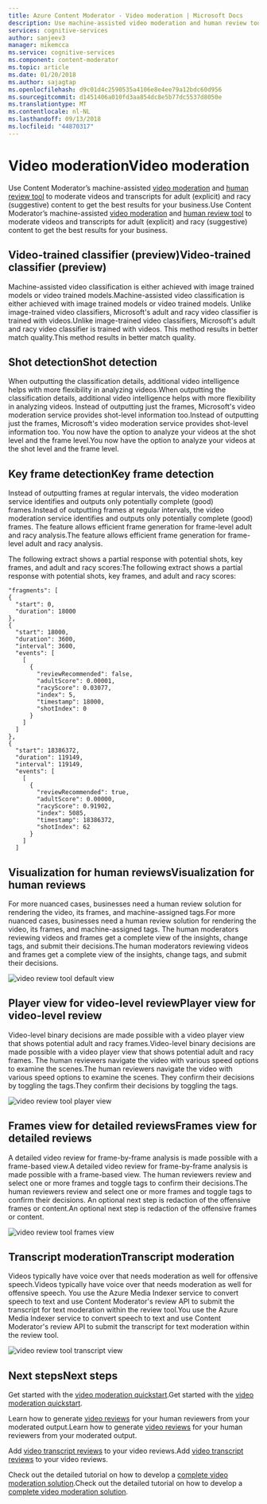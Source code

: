 ```yaml
---
title: Azure Content Moderator - Video moderation | Microsoft Docs
description: Use machine-assisted video moderation and human review tools to moderate inappropriate content
services: cognitive-services
author: sanjeev3
manager: mikemcca
ms.service: cognitive-services
ms.component: content-moderator
ms.topic: article
ms.date: 01/20/2018
ms.author: sajagtap
ms.openlocfilehash: d9c01d4c2590535a4106e8e4ee79a12bdc60d956
ms.sourcegitcommit: d1451406a010fd3aa854dc8e5b77dc5537d8050e
ms.translationtype: MT
ms.contentlocale: nl-NL
ms.lasthandoff: 09/13/2018
ms.locfileid: "44870317"
---
```

# <a name="video-moderation"></a><span data-ttu-id="5b11c-103">Video moderation</span><span class="sxs-lookup"><span data-stu-id="5b11c-103">Video moderation</span></span>

<span data-ttu-id="5b11c-104">Use Content Moderator’s machine-assisted [video moderation](video-moderation-api.md) and [human review tool](Review-Tool-User-Guide/human-in-the-loop.md) to moderate videos and transcripts for adult (explicit) and racy (suggestive) content to get the best results for your business.</span><span class="sxs-lookup"><span data-stu-id="5b11c-104">Use Content Moderator’s machine-assisted [video moderation](video-moderation-api.md) and [human review tool](Review-Tool-User-Guide/human-in-the-loop.md) to moderate videos and transcripts for adult (explicit) and racy (suggestive) content to get the best results for your business.</span></span>

## <a name="video-trained-classifier-preview"></a><span data-ttu-id="5b11c-105">Video-trained classifier (preview)</span><span class="sxs-lookup"><span data-stu-id="5b11c-105">Video-trained classifier (preview)</span></span>

<span data-ttu-id="5b11c-106">Machine-assisted video classification is either achieved with image trained models or video trained models.</span><span class="sxs-lookup"><span data-stu-id="5b11c-106">Machine-assisted video classification is either achieved with image trained models or video trained models.</span></span> <span data-ttu-id="5b11c-107">Unlike image-trained video classifiers, Microsoft's adult and racy video classifier is trained with videos.</span><span class="sxs-lookup"><span data-stu-id="5b11c-107">Unlike image-trained video classifiers, Microsoft's adult and racy video classifier is trained with videos.</span></span> <span data-ttu-id="5b11c-108">This method results in better match quality.</span><span class="sxs-lookup"><span data-stu-id="5b11c-108">This method results in better match quality.</span></span>

## <a name="shot-detection"></a><span data-ttu-id="5b11c-109">Shot detection</span><span class="sxs-lookup"><span data-stu-id="5b11c-109">Shot detection</span></span>

<span data-ttu-id="5b11c-110">When outputting the classification details, additional video intelligence helps with more flexibility in analyzing videos.</span><span class="sxs-lookup"><span data-stu-id="5b11c-110">When outputting the classification details, additional video intelligence helps with more flexibility in analyzing videos.</span></span> <span data-ttu-id="5b11c-111">Instead of outputting just the frames, Microsoft's video moderation service provides shot-level information too.</span><span class="sxs-lookup"><span data-stu-id="5b11c-111">Instead of outputting just the frames, Microsoft's video moderation service provides shot-level information too.</span></span> <span data-ttu-id="5b11c-112">You now have the option to analyze your videos at the shot level and the frame level.</span><span class="sxs-lookup"><span data-stu-id="5b11c-112">You now have the option to analyze your videos at the shot level and the frame level.</span></span>
 
## <a name="key-frame-detection"></a><span data-ttu-id="5b11c-113">Key frame detection</span><span class="sxs-lookup"><span data-stu-id="5b11c-113">Key frame detection</span></span>

<span data-ttu-id="5b11c-114">Instead of outputting frames at regular intervals, the video moderation service identifies and outputs only potentially complete (good) frames.</span><span class="sxs-lookup"><span data-stu-id="5b11c-114">Instead of outputting frames at regular intervals, the video moderation service identifies and outputs only potentially complete (good) frames.</span></span> <span data-ttu-id="5b11c-115">The feature allows efficient frame generation for frame-level adult and racy analysis.</span><span class="sxs-lookup"><span data-stu-id="5b11c-115">The feature allows efficient frame generation for frame-level adult and racy analysis.</span></span>

<span data-ttu-id="5b11c-116">The following extract shows a partial response with potential shots, key frames, and adult and racy scores:</span><span class="sxs-lookup"><span data-stu-id="5b11c-116">The following extract shows a partial response with potential shots, key frames, and adult and racy scores:</span></span>

    "fragments": [
    {
      "start": 0,
      "duration": 18000
    },
    {
      "start": 18000,
      "duration": 3600,
      "interval": 3600,
      "events": [
        [
          {
            "reviewRecommended": false,
            "adultScore": 0.00001,
            "racyScore": 0.03077,
            "index": 5,
            "timestamp": 18000,
            "shotIndex": 0
          }
        ]
      ]
    },
    {
      "start": 18386372,
      "duration": 119149,
      "interval": 119149,
      "events": [
        [
          {
            "reviewRecommended": true,
            "adultScore": 0.00000,
            "racyScore": 0.91902,
            "index": 5085,
            "timestamp": 18386372,
            "shotIndex": 62
          }
        ]
      ]


## <a name="visualization-for-human-reviews"></a><span data-ttu-id="5b11c-117">Visualization for human reviews</span><span class="sxs-lookup"><span data-stu-id="5b11c-117">Visualization for human reviews</span></span>

<span data-ttu-id="5b11c-118">For more nuanced cases, businesses need a human review solution for rendering the video, its frames, and machine-assigned tags.</span><span class="sxs-lookup"><span data-stu-id="5b11c-118">For more nuanced cases, businesses need a human review solution for rendering the video, its frames, and machine-assigned tags.</span></span> <span data-ttu-id="5b11c-119">The human moderators reviewing videos and frames get a complete view of the insights, change tags, and submit their decisions.</span><span class="sxs-lookup"><span data-stu-id="5b11c-119">The human moderators reviewing videos and frames get a complete view of the insights, change tags, and submit their decisions.</span></span>

![video review tool default view](images/video-review-default-view.png)

## <a name="player-view-for-video-level-review"></a><span data-ttu-id="5b11c-121">Player view for video-level review</span><span class="sxs-lookup"><span data-stu-id="5b11c-121">Player view for video-level review</span></span>

<span data-ttu-id="5b11c-122">Video-level binary decisions are made possible with a video player view that shows potential adult and racy frames.</span><span class="sxs-lookup"><span data-stu-id="5b11c-122">Video-level binary decisions are made possible with a video player view that shows potential adult and racy frames.</span></span> <span data-ttu-id="5b11c-123">The human reviewers navigate the video with various speed options to examine the scenes.</span><span class="sxs-lookup"><span data-stu-id="5b11c-123">The human reviewers navigate the video with various speed options to examine the scenes.</span></span> <span data-ttu-id="5b11c-124">They confirm their decisions by toggling the tags.</span><span class="sxs-lookup"><span data-stu-id="5b11c-124">They confirm their decisions by toggling the tags.</span></span>

![video review tool player view](images/video-review-player-view.PNG)

## <a name="frames-view-for-detailed-reviews"></a><span data-ttu-id="5b11c-126">Frames view for detailed reviews</span><span class="sxs-lookup"><span data-stu-id="5b11c-126">Frames view for detailed reviews</span></span>

<span data-ttu-id="5b11c-127">A detailed video review for frame-by-frame analysis is made possible with a frame-based view.</span><span class="sxs-lookup"><span data-stu-id="5b11c-127">A detailed video review for frame-by-frame analysis is made possible with a frame-based view.</span></span> <span data-ttu-id="5b11c-128">The human reviewers review and select one or more frames and toggle tags to confirm their decisions.</span><span class="sxs-lookup"><span data-stu-id="5b11c-128">The human reviewers review and select one or more frames and toggle tags to confirm their decisions.</span></span> <span data-ttu-id="5b11c-129">An optional next step is redaction of the offensive frames or content.</span><span class="sxs-lookup"><span data-stu-id="5b11c-129">An optional next step is redaction of the offensive frames or content.</span></span>

![video review tool frames view](images/video-review-frames-view-apply-tags.PNG)

## <a name="transcript-moderation"></a><span data-ttu-id="5b11c-131">Transcript moderation</span><span class="sxs-lookup"><span data-stu-id="5b11c-131">Transcript moderation</span></span>

<span data-ttu-id="5b11c-132">Videos typically have voice over that needs moderation as well for offensive speech.</span><span class="sxs-lookup"><span data-stu-id="5b11c-132">Videos typically have voice over that needs moderation as well for offensive speech.</span></span> <span data-ttu-id="5b11c-133">You use the Azure Media Indexer service to convert speech to text and use Content Moderator's review API to submit the transcript for text moderation within the review tool.</span><span class="sxs-lookup"><span data-stu-id="5b11c-133">You use the Azure Media Indexer service to convert speech to text and use Content Moderator's review API to submit the transcript for text moderation within the review tool.</span></span>

![video review tool transcript view](images/video-review-transcript-view.png)

## <a name="next-steps"></a><span data-ttu-id="5b11c-135">Next steps</span><span class="sxs-lookup"><span data-stu-id="5b11c-135">Next steps</span></span>

<span data-ttu-id="5b11c-136">Get started with the [video moderation quickstart](video-moderation-api.md).</span><span class="sxs-lookup"><span data-stu-id="5b11c-136">Get started with the [video moderation quickstart](video-moderation-api.md).</span></span> 

<span data-ttu-id="5b11c-137">Learn how to generate [video reviews](video-reviews-quickstart-dotnet.md) for your human reviewers from your moderated output.</span><span class="sxs-lookup"><span data-stu-id="5b11c-137">Learn how to generate [video reviews](video-reviews-quickstart-dotnet.md) for your human reviewers from your moderated output.</span></span>

<span data-ttu-id="5b11c-138">Add [video transcript reviews](video-transcript-reviews-quickstart-dotnet.md) to your video reviews.</span><span class="sxs-lookup"><span data-stu-id="5b11c-138">Add [video transcript reviews](video-transcript-reviews-quickstart-dotnet.md) to your video reviews.</span></span>

<span data-ttu-id="5b11c-139">Check out the detailed tutorial on how to develop a [complete video moderation solution](video-transcript-moderation-review-tutorial-dotnet.md).</span><span class="sxs-lookup"><span data-stu-id="5b11c-139">Check out the detailed tutorial on how to develop a [complete video moderation solution](video-transcript-moderation-review-tutorial-dotnet.md).</span></span> 
